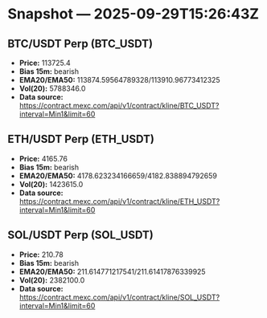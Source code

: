 # Snapshot — 2025-09-29T15:26:43Z

## BTC/USDT Perp (BTC_USDT)
- **Price:** 113725.4
- **Bias 15m:** bearish
- **EMA20/EMA50:** 113874.59564789328/113910.96773412325
- **Vol(20):** 5788346.0
- **Data source:** https://contract.mexc.com/api/v1/contract/kline/BTC_USDT?interval=Min1&limit=60

## ETH/USDT Perp (ETH_USDT)
- **Price:** 4165.76
- **Bias 15m:** bearish
- **EMA20/EMA50:** 4178.623234166659/4182.838894792659
- **Vol(20):** 1423615.0
- **Data source:** https://contract.mexc.com/api/v1/contract/kline/ETH_USDT?interval=Min1&limit=60

## SOL/USDT Perp (SOL_USDT)
- **Price:** 210.78
- **Bias 15m:** bearish
- **EMA20/EMA50:** 211.614771217541/211.61417876339925
- **Vol(20):** 2382100.0
- **Data source:** https://contract.mexc.com/api/v1/contract/kline/SOL_USDT?interval=Min1&limit=60
